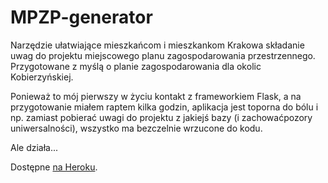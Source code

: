 # MPZP-generator

Narzędzie ułatwiające mieszkańcom i mieszkankom Krakowa składanie uwag do projektu miejscowego planu zagospodarowania przestrzennego. Przygotowane z myślą o planie zagospodarowania dla okolic Kobierzyńskiej.

Ponieważ to mój pierwszy w życiu kontakt z frameworkiem Flask, a na przygotowanie miałem raptem kilka godzin, aplikacja jest toporna do bólu i np. zamiast pobierać uwagi do projektu z jakiejś bazy (i zachowaćpozory uniwersalności), wszystko ma bezczelnie wrzucone do kodu. 

Ale działa...

Dostępne [na Heroku](https://generator-uwag-mpzp.herokuapp.com/).